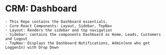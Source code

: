 # CRM: Dashboard
    - This Repo contains the Dashboard essentials.
    - Core React Components: Layout, Sidebar, TopNav
    - Layout: Renders the sidebar and top navigation
    - Sidebar: contains the components Dashboard as Home, Leads, Customers and Logout
    - TopNav: Displays the Dashboard Notifications, Admin(one who get LoggenIn) with Drop Down
    
